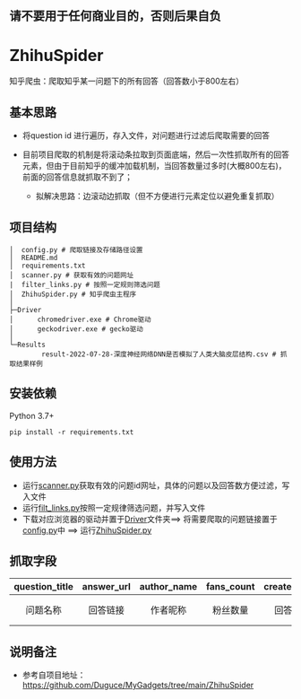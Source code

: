 ## 请不要用于任何商业目的，否则后果自负
# ZhihuSpider
知乎爬虫：爬取知乎某一问题下的所有回答（回答数小于800左右）

## 基本思路
- 将question id 进行遍历，存入文件，对问题进行过滤后爬取需要的回答

- 目前项目爬取的机制是将滚动条拉取到页面底端，然后一次性抓取所有的回答元素，但由于目前知乎的缓冲加载机制，当回答数量过多时(大概800左右)，前面的回答信息就抓取不到了；
  - 拟解决思路：边滚动边抓取（但不方便进行元素定位以避免重复抓取）

## 项目结构

```
│  config.py # 爬取链接及存储路径设置
│  README.md
│  requirements.txt
│  scanner.py # 获取有效的问题网址
|  filter_links.py # 按照一定规则筛选问题
│  ZhihuSpider.py # 知乎爬虫主程序
│
├─Driver
│      chromedriver.exe # Chrome驱动
│      geckodriver.exe # gecko驱动
│
└─Results
        result-2022-07-28-深度神经网络DNN是否模拟了人类大脑皮层结构.csv # 抓取结果样例
```

## 安装依赖

Python 3.7+

```
pip install -r requirements.txt
```

## 使用方法
- 运行<u>scanner.py</u>获取有效的问题id网址，具体的问题以及回答数方便过滤，写入文件
- 运行<u>filt_links.py</u>按照一定规律筛选问题，并写入文件
- 下载对应浏览器的驱动并置于[Driver](./Driver)文件夹==> 将需要爬取的问题链接置于<u>config.py</u>中 ==> 运行<u>ZhihuSpider.py</u>

## 抓取字段

| question_title | answer_url | author_name | fans_count | created_time | updated_time | comment_count | voteup_count |   content    |
| :------------: | :--------: | :---------: | :--------: | :----------: | :----------: | :-----------: | :----------: | :----------: |
|    问题名称    |  回答链接  |  作者昵称   |  粉丝数量  |   回答时间   | 最近修改时间 |   评论数量    |   赞同数量   | 回答文本内容 |

## 说明备注

- 参考自项目地址：https://github.com/Duguce/MyGadgets/tree/main/ZhihuSpider
